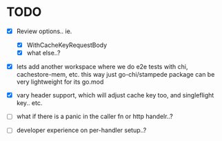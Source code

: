 TODO
====

- [x] Review options.. ie. 
    - [x] WithCacheKeyRequestBody
    - [x] what else..?

- [x] lets add another workspace where we do e2e tests with chi, cachestore-mem, etc.
      this way just go-chi/stampede package can be very lightweight for its go.mod

- [x] vary header support, which will adjust cache key too, and singleflight key.. etc.

- [ ] what if there is a panic in the caller fn or http handelr..?

- [ ] developer experience on per-handler setup..?
